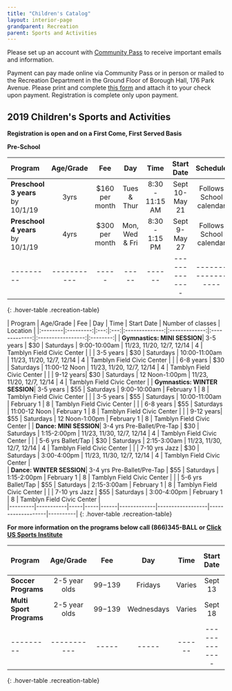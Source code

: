 ```yaml
---
title: "Children's Catalog"
layout: interior-page
grandparent: Recreation
parent: Sports and Activities
---
```

 
Please set up an account with [Community Pass]({{site.data.links.community-pass.href}}) to receive important emails and information. 

Payment can pay made online via Community Pass or in person or mailed to the Recreation Department in the Ground Floor of Borough Hall, 176 Park Avenue.  Please print and complete [this form](https://storage.googleapis.com/static.rutherford-nj.com/recreation/Recreation_ProgramRegistration.pdf) and attach it to your check upon payment. Registration is complete only upon payment.

## 2019 Children's Sports and Activities
**Registration is open and on a First Come, First Served Basis**

**Pre-School**

| Program | Age/Grade | Fee |	Day | Time | Start Date |	Schedule | Location |
|:--------|:---------:|:---:|:---:|:----:|:-------------:|:---------:|:--------:|
| **Preschool 3 years** by 10/1/19 | 3yrs | $160 per month | Tues & Thur | 8:30 - 11:15 AM | Sept 10-May 21 | Follows School calendar | Tamblyn Field Civic Center |
| **Preschool 4 years** by 10/1/19 | 4yrs | $300 per month | Mon, Wed & Fri | 8:30 - 1:15 PM | Sept 9-May 27 | Follows School calendar | Tamblyn Field Civic Center |
|---------|-----------|-----|-----|------|-------------|------------------|-------------------|----------|
{: .hover-table .recreation-table}


| Program | Age/Grade | Fee |	Day | Time | Start Date | Number of classes | Location |
|:--------|:---------:|:---:|:---:|:--------------:|:-------------:|:-------------:|:-----------------:|:--------:|
| **Gymnastics: MINI SESSION**| 3-5 years | $30 | Saturdays  | 9:00-10:00am  | 11/23, 11/20, 12/7, 12/14  | 4 | Tamblyn Field Civic Center |
|              | 3-5 years | $30 | Saturdays | 10:00-11:00am  | 11/23, 11/20, 12/7, 12/14  | 4 | Tamblyn Field Civic Center |
|              | 6-8 years | $30 | Saturdays | 11:00-12 Noon  | 11/23, 11/20, 12/7, 12/14  | 4 | Tamblyn Field Civic Center |
|              | 9-12 years| $30 | Saturdays | 12 Noon-1:00pm  | 11/23, 11/20, 12/7, 12/14  | 4 | Tamblyn Field Civic Center |
| **Gymnastics: WINTER SESSION**| 3-5 years | $55 | Saturdays  | 9:00-10:00am  | February 1 | 8 | Tamblyn Field Civic Center |
|              | 3-5 years | $55 | Saturdays  | 10:00-11:00am  | February 1 | 8 | Tamblyn Field Civic Center |
|              | 6-8 years | $55 | Saturdays  | 11:00-12 Noon  | February 1 | 8 | Tamblyn Field Civic Center |
|              | 9-12 years| $55 | Saturdays  | 12 Noon-1:00pm | February 1 | 8 | Tamblyn Field Civic Center |
| **Dance: MINI SESSION**| 3-4 yrs Pre-Ballet/Pre-Tap | $30 | Saturdays  | 1:15-2:00pm  | 11/23, 11/30, 12/7, 12/14 | 4 | Tamblyn Field Civic Center |
|              | 5-6 yrs Ballet/Tap | $30 | Saturdays  | 2:15-3:00am  | 11/23, 11/30, 12/7, 12/14 | 4 | Tamblyn Field Civic Center |
|              | 7-10 yrs Jazz | $30 | Saturdays  | 3:00-4:00pm  | 11/23, 11/30, 12/7, 12/14 | 4 | Tamblyn Field Civic Center |   
| **Dance: WINTER SESSION**| 3-4 yrs Pre-Ballet/Pre-Tap | $55 | Saturdays  | 1:15-2:00pm  | February 1 | 8 | Tamblyn Field Civic Center |
|              | 5-6 yrs Ballet/Tap | $55 | Saturdays  | 2:15-3:00am  | February 1 | 8 | Tamblyn Field Civic Center |
|              | 7-10 yrs Jazz | $55 | Saturdays  | 3:00-4:00pm  | February 1 | 8  | Tamblyn Field Civic Center |   
|---------|-----------|-----|-----|------|-------------|------------------|-------------------|----------|
{: .hover-table .recreation-table}


**For more information on the programs below call (866)345-BALL or [Click US Sports Institute](https://usasportgroup.com/orgs/?oid=219)**

| Program | Age/Grade | Fee |	Day | Time | Start Date |	Number of Classes | Location |
|:--------|:---------:|:---:|:---:|:----:|:-------------:|:---------:|:--------:|
| **Soccer Programs** | 2-5 year olds | $99-$139 | Fridays | Varies | Sept 13 | 7 | Wall Field |
| **Multi Sport Programs** | 2-5 year olds | $99-$139 | Wednesdays | Varies | Sept 18 | 7 | Wall Field |
|---------|-----------|-----|-----|------|-------------|------------------|-------------------|----------|
{: .hover-table .recreation-table}





